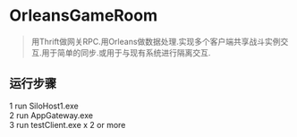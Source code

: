 # OrleansGameRoom
>用Thrift做网关RPC.用Orleans做数据处理.实现多个客户端共享战斗实例交互.用于简单的同步.或用于与现有系统进行隔离交互.
## 运行步骤

1 run SiloHost1.exe  
2 run AppGateway.exe  
3 run testClient.exe x 2 or more  

